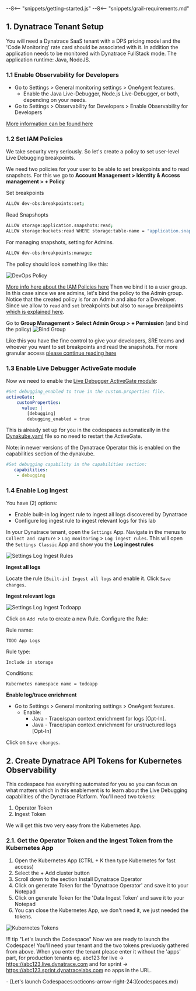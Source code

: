 --8<-- "snippets/getting-started.js"
--8<-- "snippets/grail-requirements.md"

## 1. Dynatrace Tenant Setup
You will need a Dynatrace SaaS tenant with a DPS pricing model and the 'Code Monitoring' rate card should be associated with it. In addition the application needs to be monitored with Dynatrace FullStack mode. The application runtime: Java, NodeJS.

### 1.1 Enable Observability for Developers

- Go to Settings > General monitoring settings > OneAgent features.
     - Enable the Java Live-Debugger, Node.js Live-Debugger, or both, depending on your needs.
- Go to Settings > Observability for Developers > Enable Observability for Developers

[More information can be found here](https://docs.dynatrace.com/docs/observe/applications-and-microservices/developer-observability/do-enable)


### 1.2 Set IAM Policies 
We take security very seriously. So let's create a policy to set user-level Live Debugging breakpoints. 

We need two policies for your user to be able to set breakpoints and to read snapshots. 
For this we go to **Account Management > Identity & Access management > + Policy**

Set breakpoints
```bash
ALLOW dev-obs:breakpoints:set;
```
Read Snapshopts
```bash
ALLOW storage:application.snapshots:read;
ALLOW storage:buckets:read WHERE storage:table-name = "application.snapshots";
```

For managing snapshots, setting for Admins.
```bash
ALLOW dev-obs:breakpoints:manage;
```

The policy should look something like this:

![DevOps Policy](img/devops_policy.png)

[More info here about the IAM Policies here](https://docs.dynatrace.com/docs/observe/applications-and-microservices/developer-observability/offering-capabilities/setup)
Then we bind it to a user group. In this case since we are admins, let's bind the policy to the Admin group. Notice that the created policy is for an Admin and also for a Developer. Since we allow to `read` and `set` breakpoints but also to `manage` breakpoints [which is explained here](https://docs.dynatrace.com/docs/observe/applications-and-microservices/developer-observability/offering-capabilities/additional-settings#manage-breakpoints).

Go to **Group Management > Select Admin Group > + Permission**  (and bind the policy)
![Bind Group](img/bind_group.png)

Like this you have the fine control to give your developers, SRE teams and whoever you want to set breakpoints and read the snapshots. For more granular access [please continue reading here](https://docs.dynatrace.com/docs/observe/applications-and-microservices/developer-observability/offering-capabilities/setup) 


### 1.3 Enable Live Debugger ActiveGate module

Now we need to enable the [Live Debugger ActiveGate module](https://docs.dynatrace.com/docs/shortlink/do-setup#enable-live-debugging-in-environment-activegate-module):

```yaml
#Set debugging_enabled to true in the custom.properties file.
activeGate:
    customProperties:
      value: |
        [debugging]
        debugging_enabled = true
```
This is already set up for you in the codespaces automatically in the [Dynakube.yaml](https://github.com/dynatrace-wwse/enablement-live-debugger-bug-hunting/blob/main/.devcontainer/yaml/dynakube-skel.yaml) file so no need to restart the ActiveGate.


Note: in newer versions of the Dynatrace Operator this is enabled on the capabilities section of the dynakube.

```yaml
#Set debugging capability in the capabilities section:
   capabilities:
    - debugging
```

### 1.4 Enable Log Ingest

You have (2) options:

- Enable built-in log ingest rule to ingest all logs discovered by Dynatrace
- Configure log ingest rule to ingest relevant logs for this lab

In your Dynatrace tenant, open the `Settings` App.  Navigate in the menus to `Collect and capture` > `Log monitoring` > `Log ingest rules`.  This will open the `Settings Classic` App and show you the **Log ingest rules**

![Settings Log Ingest Rules](img/settings_log_ingest_rules.png)

**Ingest all logs**

Locate the rule `[Built-in] Ingest all logs` and enable it.  Click `Save changes`.

**Ingest relevant logs**

![Settings Log Ingest Todoapp](img/settings_log_ingest_todoapp.png)

Click on `Add rule` to create a new Rule.  Configure the Rule:

Rule name:
```text
TODO App Logs
```

Rule type:
```text
Include in storage
```

Conditions:
```text
Kubernetes namespace name = todoapp
```

**Enable log/trace enrichment**

- Go to Settings > General monitoring settings > OneAgent features.
   - Enable:
      - Java - Trace/span context enrichment for logs [Opt-In].
      - Java - Trace/span context enrichment for unstructured logs [Opt-In]

Click on `Save changes`.

## 2. Create Dynatrace API Tokens for Kubernetes Observability
This codespace has everything automated for you so you can focus on what matters which in this enablement is to learn about the Live Debugging capabilities of the Dynatrace Platform.  You'll need two tokens:

1. Operator Token
2. Ingest Token 

We will get this two very easy from the Kubernetes App. 

### 2.1. Get the Operator Token and the Ingest Token from the Kubernetes App

1. Open the Kubernetes App (CTRL + K then type Kubernetes for fast access)
2. Select the + Add cluster button
3. Scroll down to the section Install Dynatrace Operator 
4. Click on generate Token for the 'Dynatrace Operator' and save it to your Notepad
5. Click on generate Token for the 'Data Ingest Token' and save it to your Notepad
6. You can close the Kubernetes App, we don't need it, we just needed the tokens.

![Kubernetes Tokens](img/k8s_tokens.png)



!!! tip "Let's launch the Codespace"
    Now we are ready to launch the Codespace! You'll need your tenant and the two tokens previuosly gathered from above. When you enter the tenant please enter it without the 'apps' part, for production tenants eg. abc123 for live -> https://abc123.live.dynatrace.com and for sprint -> https://abc123.sprint.dynatracelabs.com no apps in the URL.


<div class="grid cards" markdown>
- [Let's launch Codespaces:octicons-arrow-right-24:](codespaces.md)
</div>
